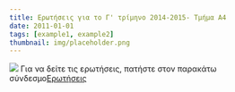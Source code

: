 ```yaml
---
title: Ερωτήσεις για το Γ' τρίμηνο 2014-2015- Τμήμα Α4
date: 2011-01-01
tags: [example1, example2]
thumbnail: img/placeholder.png
---
```

![](http://1.bp.blogspot.com/-CkzC8WV5jmI/VQhPxkeWkiI/AAAAAAAAAPM/95hGwcQv4G4/s1600/questions.jpg) 
Για να δείτε τις ερωτήσεις, πατήστε στον παρακάτω σύνδεσμο[Eρωτήσεις](https://www.dropbox.com/s/jy43dbfnf3rs3ks/%CE%95%CF%81%CF%89%CF%84%CE%AE%CF%83%CE%B5%CE%B9%CF%82-%20%CF%80%CE%BB%CE%B1%CE%B3%CE%B9%CE%B1%CF%81%CE%B9%CF%83%CE%BC%CF%8C%CF%82.pdf?dl=0)
